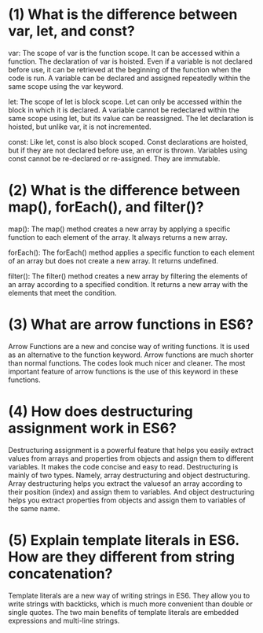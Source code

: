 # (1) What is the difference between var, let, and const?

var: The scope of var is the function scope. It can be accessed within a function. The declaration of var is hoisted. Even if a variable is not declared before use, it can be retrieved at the beginning of the function when the code is run. A variable can be declared and assigned repeatedly within the same scope using the var keyword.

let: The scope of let is block scope. Let can only be accessed within the block in which it is declared. A variable cannot be redeclared within the same scope using let, but its value can be reassigned. The let declaration is hoisted, but unlike var, it is not incremented.

const: Like let, const is also block scoped. Const declarations are hoisted, but if they are not declared before use, an error is thrown. Variables using const cannot be re-declared or re-assigned. They are immutable.

# (2) What is the difference between map(), forEach(), and filter()?

map(): The map() method creates a new array by applying a specific function to each element of the array. It always returns a new array.

forEach(): The forEach() method applies a specific function to each element of an array but does not create a new array. It returns undefined.

filter(): The filter() method creates a new array by filtering the elements of an array according to a specified condition. It returns a new array with the elements that meet the condition.

# (3) What are arrow functions in ES6?

Arrow Functions are a new and concise way of writing functions. It is used as an alternative to the function keyword. Arrow functions are much shorter than normal functions. The codes look much nicer and cleaner. The most important feature of arrow functions is the use of this keyword in these functions.

# (4) How does destructuring assignment work in ES6?

Destructuring assignment is a powerful feature that helps you easily extract values ​​from arrays and properties from objects and assign them to different variables. It makes the code concise and easy to read. Destructuring is mainly of two types. Namely, array destructuring and object destructuring. Array destructuring helps you extract the values ​​of an array according to their position (index) and assign them to variables. And object destructuring helps you extract properties from objects and assign them to variables of the same name.

# (5) Explain template literals in ES6. How are they different from string concatenation?

Template literals are a new way of writing strings in ES6. They allow you to write strings with backticks, which is much more convenient than double or single quotes. The two main benefits of template literals are embedded expressions and multi-line strings.
